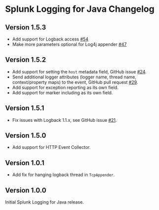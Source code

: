 # Splunk Logging for Java Changelog

## Version 1.5.3
* Add support for Logback access [#54](https://github.com/splunk/splunk-library-javalogging/issues/54)
* Make more parameters optional for Log4j appender [#47](https://github.com/splunk/splunk-library-javalogging/issues/47)

## Version 1.5.2

* Add support for setting the `host` metadata field, GitHub issue [#24](https://github.com/splunk/splunk-library-javalogging/issues/24).
* Send additional logger attributes (logger name, thread name, context/property maps) to the event, GitHub pull request [#29](https://github.com/splunk/splunk-library-javalogging/pull/29).
* Add support for exception reporting as its own field.
* Add support for marker including as its own field.

## Version 1.5.1

* Fix issues with Logback 1.1.x, see GitHub issue [#21](https://github.com/splunk/splunk-library-javalogging/issues/21).

## Version 1.5.0

* Add support for HTTP Event Collector.

## Version 1.0.1

* Add fix for hanging logback thread in `TcpAppender`.

## Version 1.0.0

Initial Splunk Logging for Java release.
